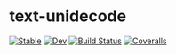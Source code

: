 # text-unidecode

[![Stable](https://img.shields.io/badge/docs-stable-blue.svg)](https://altre.github.io/text-unidecode.jl/stable)
[![Dev](https://img.shields.io/badge/docs-dev-blue.svg)](https://altre.github.io/text-unidecode.jl/dev)
[![Build Status](https://travis-ci.com/altre/text-unidecode.jl.svg?branch=master)](https://travis-ci.com/altre/text-unidecode.jl)
[![Coveralls](https://coveralls.io/repos/github/altre/text-unidecode.jl/badge.svg?branch=master)](https://coveralls.io/github/altre/text-unidecode.jl?branch=master)

